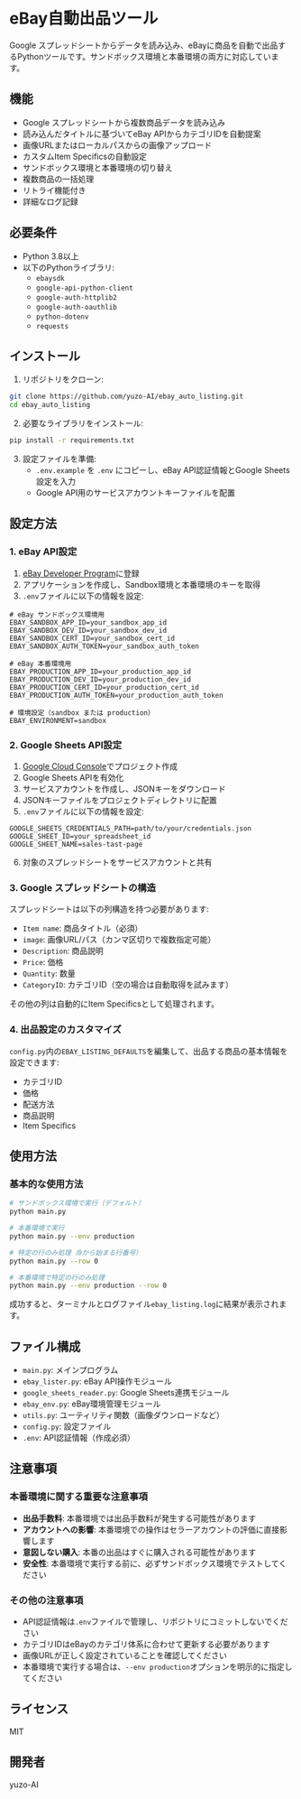 # eBay自動出品ツール

Google スプレッドシートからデータを読み込み、eBayに商品を自動で出品するPythonツールです。サンドボックス環境と本番環境の両方に対応しています。

## 機能

- Google スプレッドシートから複数商品データを読み込み
- 読み込んだタイトルに基づいてeBay APIからカテゴリIDを自動提案
- 画像URLまたはローカルパスからの画像アップロード
- カスタムItem Specificsの自動設定
- サンドボックス環境と本番環境の切り替え
- 複数商品の一括処理
- リトライ機能付き
- 詳細なログ記録

## 必要条件

- Python 3.8以上
- 以下のPythonライブラリ:
  - `ebaysdk`
  - `google-api-python-client`
  - `google-auth-httplib2`
  - `google-auth-oauthlib`
  - `python-dotenv`
  - `requests`

## インストール

1. リポジトリをクローン:
```bash
git clone https://github.com/yuzo-AI/ebay_auto_listing.git
cd ebay_auto_listing
```

2. 必要なライブラリをインストール:
```bash
pip install -r requirements.txt
```

3. 設定ファイルを準備:
   - `.env.example` を `.env` にコピーし、eBay API認証情報とGoogle Sheets設定を入力
   - Google API用のサービスアカウントキーファイルを配置

## 設定方法

### 1. eBay API設定

1. [eBay Developer Program](https://developer.ebay.com)に登録
2. アプリケーションを作成し、Sandbox環境と本番環境のキーを取得
3. `.env`ファイルに以下の情報を設定:

```
# eBay サンドボックス環境用
EBAY_SANDBOX_APP_ID=your_sandbox_app_id
EBAY_SANDBOX_DEV_ID=your_sandbox_dev_id
EBAY_SANDBOX_CERT_ID=your_sandbox_cert_id
EBAY_SANDBOX_AUTH_TOKEN=your_sandbox_auth_token

# eBay 本番環境用
EBAY_PRODUCTION_APP_ID=your_production_app_id
EBAY_PRODUCTION_DEV_ID=your_production_dev_id
EBAY_PRODUCTION_CERT_ID=your_production_cert_id
EBAY_PRODUCTION_AUTH_TOKEN=your_production_auth_token

# 環境設定（sandbox または production）
EBAY_ENVIRONMENT=sandbox
```

### 2. Google Sheets API設定

1. [Google Cloud Console](https://console.cloud.google.com/)でプロジェクト作成
2. Google Sheets APIを有効化
3. サービスアカウントを作成し、JSONキーをダウンロード
4. JSONキーファイルをプロジェクトディレクトリに配置
5. `.env`ファイルに以下の情報を設定:

```
GOOGLE_SHEETS_CREDENTIALS_PATH=path/to/your/credentials.json
GOOGLE_SHEET_ID=your_spreadsheet_id
GOOGLE_SHEET_NAME=sales-tast-page
```

6. 対象のスプレッドシートをサービスアカウントと共有

### 3. Google スプレッドシートの構造

スプレッドシートは以下の列構造を持つ必要があります:

- `Item name`: 商品タイトル（必須）
- `image`: 画像URL/パス（カンマ区切りで複数指定可能）
- `Description`: 商品説明
- `Price`: 価格
- `Quantity`: 数量
- `CategoryID`: カテゴリID（空の場合は自動取得を試みます）

その他の列は自動的にItem Specificsとして処理されます。

### 4. 出品設定のカスタマイズ

`config.py`内の`EBAY_LISTING_DEFAULTS`を編集して、出品する商品の基本情報を設定できます:

- カテゴリID
- 価格
- 配送方法
- 商品説明
- Item Specifics

## 使用方法

### 基本的な使用方法

```bash
# サンドボックス環境で実行（デフォルト）
python main.py

# 本番環境で実行
python main.py --env production

# 特定の行のみ処理（0から始まる行番号）
python main.py --row 0

# 本番環境で特定の行のみ処理
python main.py --env production --row 0
```

成功すると、ターミナルとログファイル`ebay_listing.log`に結果が表示されます。

## ファイル構成

- `main.py`: メインプログラム
- `ebay_lister.py`: eBay API操作モジュール
- `google_sheets_reader.py`: Google Sheets連携モジュール
- `ebay_env.py`: eBay環境管理モジュール
- `utils.py`: ユーティリティ関数（画像ダウンロードなど）
- `config.py`: 設定ファイル
- `.env`: API認証情報（作成必須）

## 注意事項

### 本番環境に関する重要な注意事項

- **出品手数料**: 本番環境では出品手数料が発生する可能性があります
- **アカウントへの影響**: 本番環境での操作はセラーアカウントの評価に直接影響します
- **意図しない購入**: 本番の出品はすぐに購入される可能性があります
- **安全性**: 本番環境で実行する前に、必ずサンドボックス環境でテストしてください

### その他の注意事項

- API認証情報は`.env`ファイルで管理し、リポジトリにコミットしないでください
- カテゴリIDはeBayのカテゴリ体系に合わせて更新する必要があります
- 画像URLが正しく設定されていることを確認してください
- 本番環境で実行する場合は、`--env production`オプションを明示的に指定してください

## ライセンス

MIT

## 開発者

yuzo-AI
